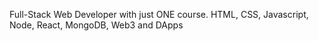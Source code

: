 Full-Stack Web Developer with just ONE course. HTML, CSS, Javascript, Node, React, MongoDB, Web3 and DApps
